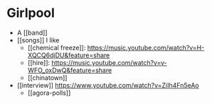 # Girlpool

- A [[band]]
- [[songs]] I like
  - [[chemical freeze]]: https://music.youtube.com/watch?v=H-XQCQ6djDU&feature=share
  - [[hire]]: https://music.youtube.com/watch?v=v-WFO_oxDwQ&feature=share
  - [[chinatown]]
- [[interview]] https://www.youtube.com/watch?v=ZiIh4Fn5eAo
  - [[agora-polls]]


